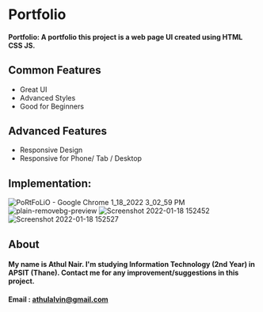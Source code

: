# Portfolio



#### Portfolio: A portfolio this project is a web page UI created using HTML CSS JS.

## Common Features
- Great UI
- Advanced Styles
- Good for Beginners

## Advanced Features
- Responsive Design 
- Responsive for Phone/ Tab / Desktop


## Implementation:
![PoRtFoLiO - Google Chrome 1_18_2022 3_02_59 PM](https://user-images.githubusercontent.com/89642036/149914226-72586d83-e9c9-4467-b42d-2a87191ea3b3.png)
![plain-removebg-preview](https://user-images.githubusercontent.com/89642036/149914244-61dc4c18-c56b-485e-ba0c-a28cb4930a24.png)
![Screenshot 2022-01-18 152452](https://user-images.githubusercontent.com/89642036/149914262-06c0f24f-6cee-4388-b471-18a40f55b774.png)
![Screenshot 2022-01-18 152527](https://user-images.githubusercontent.com/89642036/149914275-e67e8fb9-688b-4123-bdf5-257f85594bcd.png)


## About
#### My name is Athul Nair. I'm studying Information Technology (2nd Year) in APSIT (Thane). Contact me for any improvement/suggestions in this project.
#### Email : athulalvin@gmail.com
